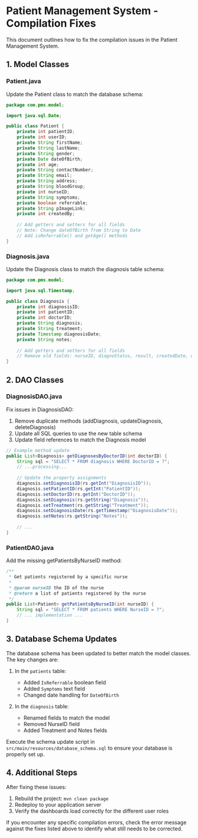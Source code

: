 # Patient Management System - Compilation Fixes

This document outlines how to fix the compilation issues in the Patient Management System.

## 1. Model Classes

### Patient.java

Update the Patient class to match the database schema:

```java
package com.pms.model;

import java.sql.Date;

public class Patient {
    private int patientID;
    private int userID;
    private String firstName;
    private String lastName;
    private String gender;
    private Date dateOfBirth;
    private int age;
    private String contactNumber;
    private String email;
    private String address;
    private String bloodGroup;
    private int nurseID;
    private String symptoms;
    private boolean referrable;
    private String pImageLink;
    private int createdBy;
    
    // Add getters and setters for all fields
    // Note: Change dateOfBirth from String to Date
    // Add isReferrable() and getAge() methods
}
```

### Diagnosis.java

Update the Diagnosis class to match the diagnosis table schema:

```java
package com.pms.model;

import java.sql.Timestamp;

public class Diagnosis {
    private int diagnosisID;
    private int patientID;
    private int doctorID;
    private String diagnosis;
    private String treatment;
    private Timestamp diagnosisDate;
    private String notes;
    
    // Add getters and setters for all fields
    // Remove old fields: nurseID, diagnoStatus, result, createdDate, updatedDate
}
```

## 2. DAO Classes

### DiagnosisDAO.java

Fix issues in DiagnosisDAO:

1. Remove duplicate methods (addDiagnosis, updateDiagnosis, deleteDiagnosis)
2. Update all SQL queries to use the new table schema
3. Update field references to match the Diagnosis model

```java
// Example method update
public List<Diagnosis> getDiagnosesByDoctorID(int doctorID) {
    String sql = "SELECT * FROM diagnosis WHERE DoctorID = ?";
    // ...processing...
    
    // Update the property assignments
    diagnosis.setDiagnosisID(rs.getInt("DiagnosisID"));
    diagnosis.setPatientID(rs.getInt("PatientID"));
    diagnosis.setDoctorID(rs.getInt("DoctorID"));
    diagnosis.setDiagnosis(rs.getString("Diagnosis"));
    diagnosis.setTreatment(rs.getString("Treatment"));
    diagnosis.setDiagnosisDate(rs.getTimestamp("DiagnosisDate"));
    diagnosis.setNotes(rs.getString("Notes"));
    
    // ...
}
```

### PatientDAO.java

Add the missing getPatientsByNurseID method:

```java
/**
 * Get patients registered by a specific nurse
 * 
 * @param nurseID the ID of the nurse
 * @return a list of patients registered by the nurse
 */
public List<Patient> getPatientsByNurseID(int nurseID) {
    String sql = "SELECT * FROM patients WHERE NurseID = ?";
    // ... implementation ...
}
```

## 3. Database Schema Updates

The database schema has been updated to better match the model classes. The key changes are:

1. In the `patients` table:
   - Added `IsReferrable` boolean field
   - Added `Symptoms` text field
   - Changed date handling for `DateOfBirth`

2. In the `diagnosis` table:
   - Renamed fields to match the model
   - Removed NurseID field
   - Added Treatment and Notes fields

Execute the schema update script in `src/main/resources/database_schema.sql` to ensure your database is properly set up.

## 4. Additional Steps

After fixing these issues:

1. Rebuild the project: `mvn clean package`
2. Redeploy to your application server
3. Verify the dashboards load correctly for the different user roles

If you encounter any specific compilation errors, check the error message against the fixes listed above to identify what still needs to be corrected. 